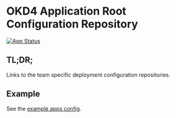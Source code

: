 # OKD4 Application Root Configuration Repository
[![App Status](https://argocd.apps.origin.baloise.dev/api/badge?name=bootstrap)](https://argocd.apps.origin.baloise.dev/applications/bootstrap)

## TL;DR;
Links to the team specific deployment configuration repositories.

## Example
See the [example apps config](./apps/okd4-example-apps.yaml).
